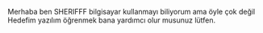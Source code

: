  Merhaba ben SHERIFFF bilgisayar kullanmayı biliyorum ama öyle çok değil
Hedefim yazılım öğrenmek bana yardımcı olur musunuz lütfen.
<!---
SHERIFFF1191/SHERIFFF1191 is a ✨ special ✨ repository because its `README.md` (this file) appears on your GitHub profile.
You can click the Preview link to take a look at your changes.
--->
